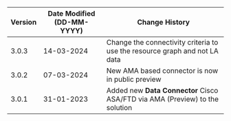 | **Version** | **Date Modified (DD-MM-YYYY)** | **Change History**                                                           |
|-------------|--------------------------------|------------------------------------------------------------------------------|
| 3.0.3       | 14-03-2024                     | Change the connectivity criteria to use the resource graph and not LA data   |
| 3.0.2       | 07-03-2024                     | New AMA based connector is now in public preview							  |
| 3.0.1       | 31-01-2023                     | Added new **Data Connector** Cisco ASA/FTD via AMA (Preview) to the solution |  